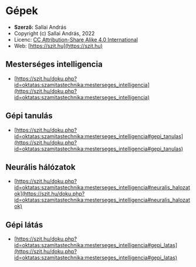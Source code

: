 # Gépek

* **Szerző:** Sallai András
* Copyright (c) Sallai András, 2022
* Licenc: [CC Attribution-Share Alike 4.0 International](https://creativecommons.org/licenses/by-sa/4.0/)
* Web: [https://szit.hu](https://szit.hu)

## Mesterséges intelligencia

* [https://szit.hu/doku.php?id=oktatas:szamitastechnika:mesterseges_intelligencia](https://szit.hu/doku.php?id=oktatas:szamitastechnika:mesterseges_intelligencia)

## Gépi tanulás

* [https://szit.hu/doku.php?id=oktatas:szamitastechnika:mesterseges_intelligencia#gepi_tanulas](https://szit.hu/doku.php?id=oktatas:szamitastechnika:mesterseges_intelligencia#gepi_tanulas)

## Neurális hálózatok

* [https://szit.hu/doku.php?id=oktatas:szamitastechnika:mesterseges_intelligencia#neuralis_halozatok](https://szit.hu/doku.php?id=oktatas:szamitastechnika:mesterseges_intelligencia#neuralis_halozatok)

## Gépi látás

* [https://szit.hu/doku.php?id=oktatas:szamitastechnika:mesterseges_intelligencia#gepi_latas](https://szit.hu/doku.php?id=oktatas:szamitastechnika:mesterseges_intelligencia#gepi_latas)
